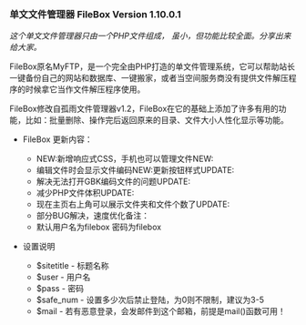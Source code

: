 ### **单文文件管理器 FileBox Version 1.10.0.1**

_这个单文文件管理器只由一个PHP文件组成， 虽小，但功能比较全面。分享出来给大家。_

 FileBox原名MyFTP，是一个完全由PHP打造的单文件管理系统，它可以帮助站长一键备份自己的网站和数据库、一键搬家，或者当空间服务商没有提供文件解压程序的时候拿它当作文件解压程序使用。

 FileBox修改自孤雨文件管理器v1.2，FileBox在它的基础上添加了许多有用的功能，比如：批量删除、操作完后返回原来的目录、文件大小人性化显示等功能。

* FileBox 更新内容：
   - NEW:新增响应式CSS，手机也可以管理文件NEW:
   - 编辑文件时会显示文件编码NEW:更新按钮样式UPDATE: 
   - 解决无法打开GBK编码文件的问题UPDATE:
   - 减少PHP文件体积UPDATE:
   - 现在主页右上角可以展示文件夹和文件个数了UPDATE:
   - 部分BUG解决，速度优化备注：

  * 默认用户名为filebox 密码为filebox

 * 设置说明  
    - $sitetitle - 标题名称
    - $user - 用户名
   -  $pass - 密码
    - $safe_num - 设置多少次后禁止登陆，为0则不限制，建议为3-5
    - $mail - 若有恶意登录，会发邮件到这个邮箱，前提是mail()函数可用！
